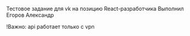 Тестовое задание для vk на позицию React-разработчика
Выполнил Егоров Александр

!Важно: api работает только с vpn
